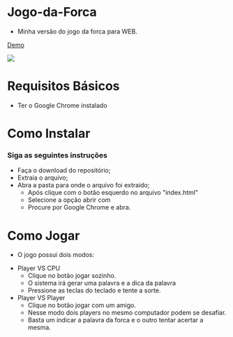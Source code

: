 # Jogo-da-Forca
- Minha versão do jogo da forca para WEB.

[Demo](https://jogo-da-forca-uxnqyaactv.now.sh)

![](https://github.com/natasilva/Jogo-da-Forca/blob/master/img/Jogoforca.gif)
# Requisitos Básicos
- Ter o Google Chrome instalado

# Como Instalar
### Siga as seguintes instruções
                
+ Faça o download do repositório;
+ Extraia o arquivo;
+ Abra a pasta para onde o arquivo foi extraido;
    * Após clique com o botão esquerdo no arquivo "index.html"
    * Selecione a opção abrir com
    * Procure por Google Chrome e abra.
# Como Jogar
- O jogo possui dois modos:
+ Player VS CPU
    * Clique no botão jogar sozinho. 
    * O sistema irá gerar uma palavra e a dica da palavra
    * Pressione as teclas do teclado e tente a sorte.
+ Player VS Player
    * Clique no botão jogar com um amigo. 
    * Nesse modo dois players no mesmo computador podem se desafiar.
    * Basta um indicar a palavra da forca e o outro tentar acertar a mesma.
